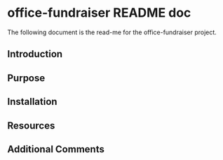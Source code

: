 # office-fundraiser README doc #
The following document is the read-me for the office-fundraiser project.

## Introduction ##


## Purpose ##


## Installation ##


## Resources ##



## Additional Comments ##